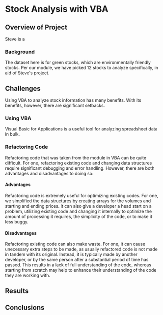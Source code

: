 # Stock Analysis with VBA

## Overview of Project
Steve is a 

### Background
The dataset here is for green stocks, which are environmentally friendly stocks. Per our module, we have picked 12 stocks to analyze specifically, in aid of Steve's project. 

## Challenges
Using VBA to analyze stock information has many benefits. With its benefits, however, there are significant setbacks.

### Using VBA
Visual Basic for Applications is a useful tool for analyzing spreadsheet data in bulk. 
### Refactoring Code

Refactoring code that was taken from the module in VBA can be quite difficult. For one, refactoring existing code and changing data structures require significant debugging and error handling. However, there are both advantages and disadvantages to doing so:

#### Advantages
Refactoring code is extremely useful for optimizing existing codes. For one, we simplified the data structures by creating arrays for the volumes and starting and ending prices. It can also give a developer a head start on a problem, utilizing existing code and changing it internally to optimize the amount of processing it requires, the simplicity of the code, or to make it less buggy. 

#### Disadvantages 
Refactoring existing code can also make waste. For one, it can cause unecessary extra steps to be made, as usually refactored code is not made in tandem with its original. Instead, it is typically made by another developer, or by the same person after a substantial period of time has passed. This results in a lack of full understanding of the code, whereas starting from scratch may help to enhance their understanding of the code they are working with. 

### 

## Results

## Conclusions
